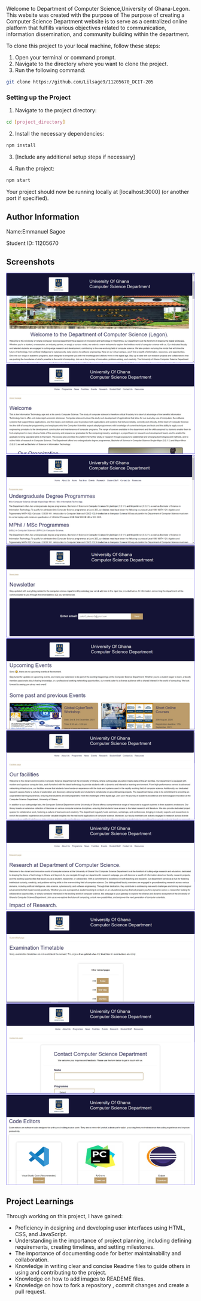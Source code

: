 Welcome to Department of Computer Science,University of Ghana-Legon. This website was created with the purpose of The purpose of creating a Computer Science Department website is to serve as a centralized online platform that fulfills various objectives related to communication, information dissemination, and community building within the department.

To clone this project to your local machine, follow these steps:

1. Open your terminal or command prompt.
2. Navigate to the directory where you want to clone the project.
3. Run the following command:

```bash
git clone https://github.com/Lilsage9/11205670_DCIT-205
```

### Setting up the Project

1. Navigate to the project directory:

```bash
cd [project_directory]
```

2. Install the necessary dependencies:

```bash
npm install
```

3. [Include any additional setup steps if necessary]

4. Run the project:

```bash
npm start
```

Your project should now be running locally at [localhost:3000] (or another port if specified).

## Author Information

Name:Emmanuel Sagoe

Student ID: 11205670

## Screenshots

![Homepage](<images/homepage screenshot.jpg>)
![About Us page](<images/about us page screenshot.jpg>)
![Programme Page](<images/programme page screenshot.jpg>)
![News Page](<images/news page screenshot.jpg>)
![Events Page](<images/events page screenshot.jpg>)
![Facilities Page](<images/facilites page screenshot.jpg>)
![Research Page](<images/research page screenshot.jpg>)
![Student and Staff Page](<images/students staff page screenshot.jpg>)
![Contact Us Page](<images/contact us page screenshot.jpg>)
![Resources Page](<images/resources page screenshot.jpg>)


## Project Learnings

Through working on this project, I have gained:

- Proficiency in designing and developing user interfaces using HTML, CSS, and JavaScript.
- Understanding in the importance of project planning, including defining requirements, creating timelines, and    setting milestones.
- The importance of documenting code for better maintainability and collaboration.
- Knowledge in writing clear and concise Readme files to guide others in using and contributing to the project.
- Knowledge on how to add images to READEME files.
- Knowledge on how to fork a repository , commit changes and create a pull request.

